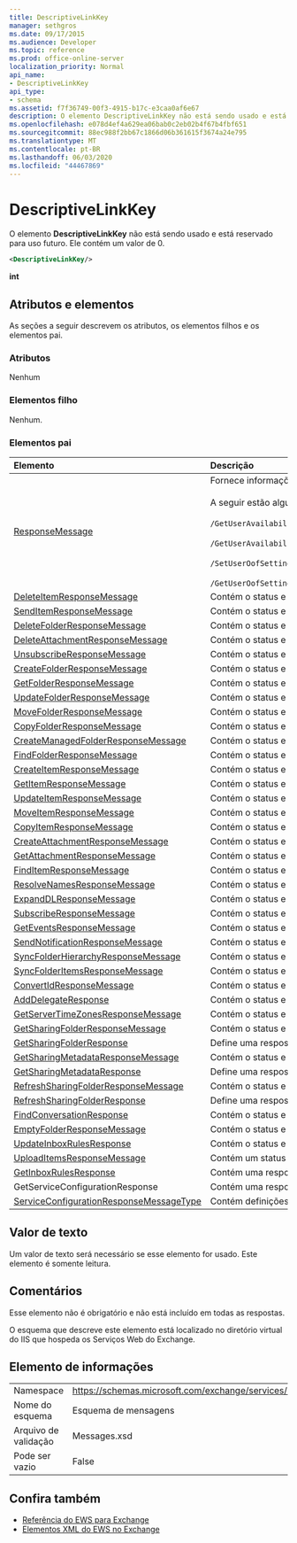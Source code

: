 ```yaml
---
title: DescriptiveLinkKey
manager: sethgros
ms.date: 09/17/2015
ms.audience: Developer
ms.topic: reference
ms.prod: office-online-server
localization_priority: Normal
api_name:
- DescriptiveLinkKey
api_type:
- schema
ms.assetid: f7f36749-00f3-4915-b17c-e3caa0af6e67
description: O elemento DescriptiveLinkKey não está sendo usado e está reservado para uso futuro. Ele contém um valor de 0.
ms.openlocfilehash: e078d4ef4a629ea06bab0c2eb02b4f67b4fbf651
ms.sourcegitcommit: 88ec988f2bb67c1866d06b361615f3674a24e795
ms.translationtype: MT
ms.contentlocale: pt-BR
ms.lasthandoff: 06/03/2020
ms.locfileid: "44467869"
---
```

# <a name="descriptivelinkkey"></a>DescriptiveLinkKey

O elemento **DescriptiveLinkKey** não está sendo usado e está reservado para uso futuro. Ele contém um valor de 0. 
  
```XML
<DescriptiveLinkKey/>
```

 **int**
## <a name="attributes-and-elements"></a>Atributos e elementos

As seções a seguir descrevem os atributos, os elementos filhos e os elementos pai.
  
### <a name="attributes"></a>Atributos

Nenhum
  
### <a name="child-elements"></a>Elementos filho

Nenhum.
  
### <a name="parent-elements"></a>Elementos pai

|**Elemento**|**Descrição**|
|:-----|:-----|
|[ResponseMessage](responsemessage.md) <br/> | Fornece informações descritivas sobre o status da resposta.  <br/><br/>A seguir estão algumas expressões XPath possíveis para este elemento:<br/><br/>  `/GetUserAvailabilityResponse/FreeBusyResponseArray/FreeBusyResponse/ResponseMessage` <br/><br/>`/GetUserAvailabilityResponse/SuggestionsResponse/ResponseMessage` <br/><br/>`/SetUserOofSettingsResponse/ResponseMessage` <br/><br/>`/GetUserOofSettingsResponse/ResponseMessage` <br/> |
|[DeleteItemResponseMessage](deleteitemresponsemessage.md) <br/> |Contém o status e o resultado de uma única solicitação de **DeleteItem** .  <br/> |
|[SendItemResponseMessage](senditemresponsemessage.md) <br/> |Contém o status e o resultado de uma única solicitação de **SendItem** .  <br/> |
|[DeleteFolderResponseMessage](deletefolderresponsemessage.md) <br/> |Contém o status e o resultado de uma única solicitação de **DeleteFolder** .  <br/> |
|[DeleteAttachmentResponseMessage](deleteattachmentresponsemessage.md) <br/> |Contém o status e o resultado de uma única solicitação de **DeleteAttachment** .  <br/> |
|[UnsubscribeResponseMessage](unsubscriberesponsemessage.md) <br/> |Contém o status e o resultado de uma única solicitação de **cancelamento de assinatura** .  <br/> |
|[CreateFolderResponseMessage](createfolderresponsemessage.md) <br/> |Contém o status e o resultado de uma única solicitação **CreateFolder** .  <br/> |
|[GetFolderResponseMessage](getfolderresponsemessage.md) <br/> |Contém o status e o resultado de uma única solicitação **GetFolder** .  <br/> |
|[UpdateFolderResponseMessage](updatefolderresponsemessage.md) <br/> |Contém o status e o resultado de uma única solicitação de **UpdateFolder** .  <br/> |
|[MoveFolderResponseMessage](movefolderresponsemessage.md) <br/> |Contém o status e o resultado de uma única solicitação de **MoveFolder** .  <br/> |
|[CopyFolderResponseMessage](copyfolderresponsemessage.md) <br/> |Contém o status e o resultado de uma única solicitação de **CopyFolder** .  <br/> |
|[CreateManagedFolderResponseMessage](createmanagedfolderresponsemessage.md) <br/> |Contém o status e o resultado de uma única solicitação de **CreateManagedFolder** .  <br/> |
|[FindFolderResponseMessage](findfolderresponsemessage.md) <br/> |Contém o status e o resultado de uma única solicitação de **FindFolder** .  <br/> |
|[CreateItemResponseMessage](createitemresponsemessage.md) <br/> |Contém o status e o resultado de uma única solicitação **CreateItem** .  <br/> |
|[GetItemResponseMessage](getitemresponsemessage.md) <br/> |Contém o status e o resultado de uma única solicitação de **GetItem** .  <br/> |
|[UpdateItemResponseMessage](updateitemresponsemessage.md) <br/> |Contém o status e o resultado de uma única solicitação de **UpdateItem** .  <br/> |
|[MoveItemResponseMessage](moveitemresponsemessage.md) <br/> |Contém o status e o resultado de uma única solicitação de **MoveItem** .  <br/> |
|[CopyItemResponseMessage](copyitemresponsemessage.md) <br/> |Contém o status e o resultado de uma única solicitação de **CopyItem** .  <br/> |
|[CreateAttachmentResponseMessage](createattachmentresponsemessage.md) <br/> |Contém o status e o resultado de uma única solicitação **CreateAttachment** .  <br/> |
|[GetAttachmentResponseMessage](getattachmentresponsemessage.md) <br/> |Contém o status e o resultado de uma única solicitação **GetAttachment** .  <br/> |
|[FindItemResponseMessage](finditemresponsemessage.md) <br/> |Contém o status e o resultado de uma única solicitação de **FindItem** .  <br/> |
|[ResolveNamesResponseMessage](resolvenamesresponsemessage.md) <br/> |Contém o status e o resultado de uma solicitação **ResolveNames** .  <br/> |
|[ExpandDLResponseMessage](expanddlresponsemessage.md) <br/> |Contém o status e o resultado de uma única solicitação de **ExpandDL** .  <br/> |
|[SubscribeResponseMessage](subscriberesponsemessage.md) <br/> |Contém o status e o resultado de uma única solicitação de **assinatura** .  <br/> |
|[GetEventsResponseMessage](geteventsresponsemessage.md) <br/> |Contém o status e o resultado de uma única solicitação **GetEvents** .  <br/> |
|[SendNotificationResponseMessage](sendnotificationresponsemessage.md) <br/> |Contém o status e o resultado de uma única solicitação de **SendNotification** .  <br/> |
|[SyncFolderHierarchyResponseMessage](syncfolderhierarchyresponsemessage.md) <br/> |Contém o status e o resultado de uma solicitação **SyncFolderHierarchy** .  <br/> |
|[SyncFolderItemsResponseMessage](syncfolderitemsresponsemessage.md) <br/> |Contém o status e o resultado de uma solicitação **SyncFolderItems** .  <br/> |
|[ConvertIdResponseMessage](convertidresponsemessage.md) <br/> |Contém o status e o resultado de uma solicitação **convertid** .  <br/> |
|[AddDelegateResponse](adddelegateresponse.md) <br/> |Contém o status e o resultado de uma solicitação **AddDelegate** .  <br/> |
|[GetServerTimeZonesResponseMessage](getservertimezonesresponsemessage.md) <br/> |Contém o status e o resultado de uma solicitação **GetServerTimeZones** .  <br/> |
|[GetSharingFolderResponseMessage](getsharingfolderresponsemessage.md) <br/> |Contém o status e o resultado de uma solicitação **GetSharingFolder** .  <br/> |
|[GetSharingFolderResponse](getsharingfolderresponse.md) <br/> |Define uma resposta a uma solicitação **GetSharingFolder** .  <br/> |
|[GetSharingMetadataResponseMessage](getsharingmetadataresponsemessage.md) <br/> |Contém o status e o resultado de uma solicitação **GetSharingMetadata** .  <br/> |
|[GetSharingMetadataResponse](getsharingmetadataresponse.md) <br/> |Define uma resposta a uma solicitação **GetSharingMetadata** .  <br/> |
|[RefreshSharingFolderResponseMessage](refreshsharingfolderresponsemessage.md) <br/> |Contém o status e o resultado de uma solicitação **RefreshSharingFolder** .  <br/> |
|[RefreshSharingFolderResponse](refreshsharingfolderresponse.md) <br/> |Define uma resposta a uma solicitação **RefreshSharingFolder** .  <br/> |
|[FindConversationResponse](findconversationresponse.md) <br/> |Contém o status e os resultados de uma resposta **FindConversation** .  <br/> |
|[EmptyFolderResponseMessage](emptyfolderresponsemessage.md) <br/> |Contém o status e o resultado de uma única solicitação de **EmptyFolder** .  <br/> |
|[UpdateInboxRulesResponse](updateinboxrulesresponse.md) <br/> |Contém o status e o resultado de uma solicitação **UpdateInboxRules** .  <br/> |
|[UploadItemsResponseMessage](uploaditemsresponsemessage.md) <br/> |Contém um status e o resultado de uma solicitação **UploadItemsResponse** .  <br/> |
|[GetInboxRulesResponse](getinboxrulesresponse.md) <br/> |Contém uma resposta a uma solicitação **GetInboxRules** .  <br/> |
|GetServiceConfigurationResponse  <br/> |Contém uma resposta a uma solicitação **GetServiceConfiguration** .  <br/> |
|[ServiceConfigurationResponseMessageType](serviceconfigurationresponsemessagetype.md) <br/> |Contém definições de configuração de serviço.  <br/> |
   
## <a name="text-value"></a>Valor de texto

Um valor de texto será necessário se esse elemento for usado. Este elemento é somente leitura.
  
## <a name="remarks"></a>Comentários

Esse elemento não é obrigatório e não está incluído em todas as respostas.
  
O esquema que descreve este elemento está localizado no diretório virtual do IIS que hospeda os Serviços Web do Exchange.
  
## <a name="element-information"></a>Elemento de informações

|||
|:-----|:-----|
|Namespace  <br/> |https://schemas.microsoft.com/exchange/services/2006/messages  <br/> |
|Nome do esquema  <br/> |Esquema de mensagens  <br/> |
|Arquivo de validação  <br/> |Messages.xsd  <br/> |
|Pode ser vazio  <br/> |False  <br/> |
   
## <a name="see-also"></a>Confira também

- [Referência do EWS para Exchange](ews-reference-for-exchange.md) 
- [Elementos XML do EWS no Exchange](ews-xml-elements-in-exchange.md)

